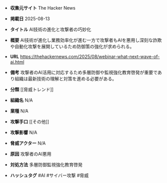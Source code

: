 - **収集元サイト**
The Hacker News

- **掲載日**
2025-08-13

- **タイトル**
AI技術の進化と攻撃者の巧妙化

- **概要**
AI技術が進化し業務効率化が進む一方で攻撃者もAIを悪用し深刻な詐欺や自動化攻撃を展開しているため防御策の強化が求められる。

- **URL**
https://thehackernews.com/2025/08/webinar-what-next-wave-of-ai.html

- **備考**
攻撃者のAI活用に対応するため多層防御や監視強化教育啓発が重要であり組織は最新技術の理解と対策を進める必要がある。

- **分類**
[[脅威トレンド]]

- **組織名**
N/A

- **業種**
N/A

- **攻撃手口**
[[その他]]

- **攻撃影響**
N/A

- **脅威アクター**
N/A

- **原因**
攻撃者のAI悪用

- **対処方法**
多層防御監視強化教育啓発

- **ハッシュタグ**
#AI #サイバー攻撃 #脅威
